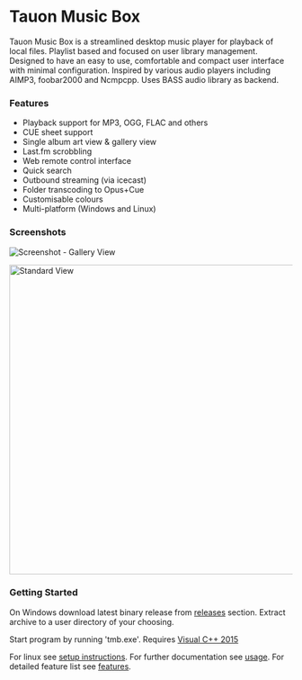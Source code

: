 # Tauon Music Box

Tauon Music Box is a streamlined desktop music player for playback of local files. Playlist based and focused on user library management.
Designed to have an easy to use, comfortable and compact user interface with minimal configuration. Inspired by various audio players including AIMP3, foobar2000 and Ncmpcpp.
Uses BASS audio library as backend.

### Features

  - Playback support for MP3, OGG, FLAC and others
  - CUE sheet support
  - Single album art view & gallery view
  - Last.fm scrobbling
  - Web remote control interface
  - Quick search
  - Outbound streaming (via icecast)
  - Folder transcoding to Opus+Cue
  - Customisable colours
  - Multi-platform (Windows and Linux)

### Screenshots

![Screenshot - Gallery View](https://cloud.githubusercontent.com/assets/17271572/14585603/be1b7442-04ce-11e6-8ccc-df66db4499b6.jpg)

<img src="https://cloud.githubusercontent.com/assets/17271572/14585601/bcf654ce-04ce-11e6-8716-cafa51e66876.jpg" alt="Standard View" width=550px />

### Getting Started

On Windows download latest binary release from [releases](https://github.com/Taiko2k/tauonmb/releases) section.
Extract archive to a user directory of your choosing.

Start program by running 'tmb.exe'. Requires [Visual C++ 2015](https://www.microsoft.com/en-nz/download/details.aspx?id=48145)

For linux see [setup instructions](docs/setup.md). For further documentation see [usage](docs/usage.md). For detailed feature list see [features](docs/features.md).




